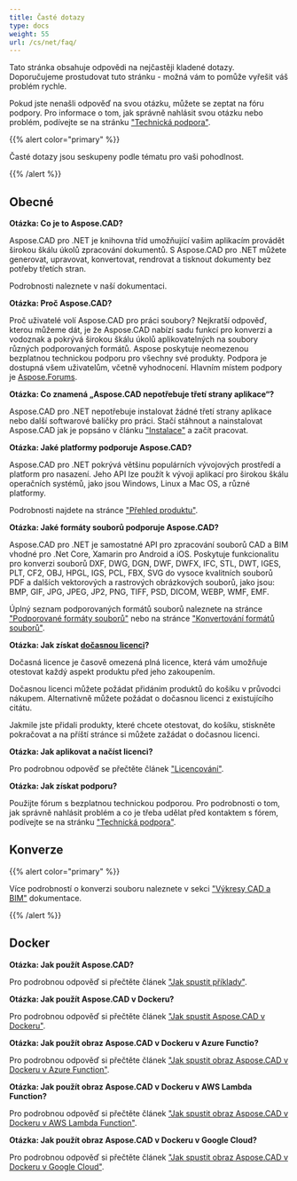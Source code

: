 ```yaml
---
title: Časté dotazy
type: docs
weight: 55
url: /cs/net/faq/
---
```


Tato stránka obsahuje odpovědi na nejčastěji kladené dotazy. Doporučujeme prostudovat tuto stránku - možná vám to pomůže vyřešit váš problém rychle.

Pokud jste nenašli odpověď na svou otázku, můžete se zeptat na fóru podpory. Pro informace o tom, jak správně nahlásit svou otázku nebo problém, podívejte se na stránku ["Technická podpora"](/cs/cad/net/technical-support).

{{% alert color="primary" %}} 

Časté dotazy jsou seskupeny podle tématu pro vaši pohodlnost.

{{% /alert %}}

## **Obecné**
**Otázka: Co je to Aspose.CAD?**

Aspose.CAD pro .NET je knihovna tříd umožňující vašim aplikacím provádět širokou škálu úkolů zpracování dokumentů. S Aspose.CAD pro .NET můžete generovat, upravovat, konvertovat, rendrovat a tisknout dokumenty bez potřeby třetích stran.

Podrobnosti naleznete v naší dokumentaci.

**Otázka: Proč Aspose.CAD?**

Proč uživatelé volí Aspose.CAD pro práci soubory? Nejkratší odpověď, kterou můžeme dát, je že Aspose.CAD nabízí sadu funkcí pro konverzi a vodoznak a pokrývá širokou škálu úkolů aplikovatelných na soubory různých podporovaných formátů.
Aspose poskytuje neomezenou bezplatnou technickou podporu pro všechny své produkty.
Podpora je dostupná všem uživatelům, včetně vyhodnocení. Hlavním místem podpory je [Aspose.Forums](https://forum.aspose.com/c/cad/19).

**Otázka: Co znamená „Aspose.CAD nepotřebuje třetí strany aplikace“?**

Aspose.CAD pro .NET nepotřebuje instalovat žádné třetí strany aplikace nebo další softwarové balíčky pro práci. Stačí stáhnout a nainstalovat Aspose.CAD jak je popsáno v článku ["Instalace"](/cad/net/installation/) a začít pracovat.

**Otázka: Jaké platformy podporuje Aspose.CAD?**

Aspose.CAD pro .NET pokrývá většinu populárních vývojových prostředí a platform pro nasazení. Jeho API lze použít k vývoji aplikací pro širokou škálu operačních systémů, jako jsou Windows, Linux a Mac OS, a různé platformy.

Podrobnosti najdete na stránce ["Přehled produktu"](/cad/net/product-overview/).

**Otázka: Jaké formáty souborů podporuje Aspose.CAD?**

Aspose.CAD pro .NET je samostatné API pro zpracování souborů CAD a BIM vhodné pro .Net Core, Xamarin pro Android a iOS.
Poskytuje funkcionalitu pro konverzi souborů DXF, DWG, DGN, DWF, DWFX, IFC, STL, DWT, IGES, PLT, CF2, OBJ, HPGL, IGS, PCL, FBX, SVG do vysoce kvalitních souborů PDF a dalších vektorových a rastrových obrázkových souborů, jako jsou: BMP, GIF, JPG, JPEG, JP2, PNG, TIFF, PSD, DICOM, WEBP, WMF, EMF. 

Úplný seznam podporovaných formátů souborů naleznete na stránce ["Podporované formáty souborů"](/cad/net/supported-file-formats/) nebo na stránce ["Konvertování formátů souborů"](/cad/net/converting-file-formats/).

**Otázka: Jak získat [dočasnou licenci](https://purchase.aspose.com/temporary-license/)?**

Dočasná licence je časově omezená plná licence, která vám umožňuje otestovat každý aspekt produktu před jeho zakoupením.

Dočasnou licenci můžete požádat přidáním produktů do košíku v průvodci nákupem. Alternativně můžete požádat o dočasnou licenci z existujícího citátu.

Jakmile jste přidali produkty, které chcete otestovat, do košíku, stiskněte pokračovat a na příští stránce si můžete zažádat o dočasnou licenci.

**Otázka: Jak aplikovat a načíst licenci?**

Pro podrobnou odpověď se přečtěte článek ["Licencování"](/cad/net/licensing/).

**Otázka: Jak získat podporu?**

Použijte fórum s bezplatnou technickou podporou. Pro podrobnosti o tom, jak správně nahlásit problém a co je třeba udělat před kontaktem s fórem, podívejte se na stránku ["Technická podpora"](/cad/net/technical-support).

## **Konverze**

{{% alert color="primary" %}} 

Více podrobností o konverzi souboru naleznete v sekci ["Výkresy CAD a BIM"](/cad/net/cad-and-bim-drawings/) dokumentace.

{{% /alert %}}

## **Docker**

**Otázka: Jak použít Aspose.CAD?**

Pro podrobnou odpověď si přečtěte článek ["Jak spustit příklady"](/cad/net/how-to-run-the-examples/).

**Otázka: Jak použít Aspose.CAD v Dockeru?**

Pro podrobnou odpověď si přečtěte článek ["Jak spustit Aspose.CAD v Dockeru"](/cad/net/how-to-run-aspose-cad-in-docker/).

**Otázka: Jak použít obraz Aspose.CAD v Dockeru v Azure Functio?**

Pro podrobnou odpověď si přečtěte článek ["Jak spustit obraz Aspose.CAD v Dockeru v Azure Function"](/cad/net/how-to-run-aspose-cad-docker-image-in-azure-function/).

**Otázka: Jak použít obraz Aspose.CAD v Dockeru v AWS Lambda Function?**

Pro podrobnou odpověď si přečtěte článek ["Jak spustit obraz Aspose.CAD v Dockeru v AWS Lambda Function"](/cad/net/how-to-run-aspose-cad-docker-image-in-aws-lambda-function/).

**Otázka: Jak použít obraz Aspose.CAD v Dockeru v Google Cloud?**

Pro podrobnou odpověď si přečtěte článek ["Jak spustit obraz Aspose.CAD v Dockeru v Google Cloud"](/cad/net/how-to-run-aspose-cad-docker-image-in-google-cloud/).
